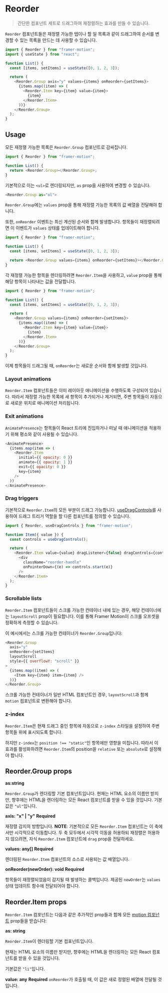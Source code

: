 # Reorder

> 간단한 컴포넌트 세트로 드래그하여 재정렬하는 효과를 만들 수 있습니다.

`Reorder` 컴포넌트들은 재정렬 가능한 탭이나 할 일 목록과 같이 드래그하여 순서를 변경할 수 있는 목록을 만드는 데 사용할 수 있습니다.

```javascript
import { Reorder } from "framer-motion";
import { useState } from "react";

function List() {
  const [items, setItems] = useState([0, 1, 2, 3]);

  return (
    <Reorder.Group axis="y" values={items} onReorder={setItems}>
      {items.map((item) => (
        <Reorder.Item key={item} value={item}>
          {item}
        </Reorder.Item>
      ))}
    </Reorder.Group>
  );
}
```

## Usage

모든 재정렬 가능한 목록은 `Reorder.Group` 컴포넌트로 감싸집니다.

```javascript
import { Reorder } from "framer-motion";

function List() {
  return <Reorder.Group></Reorder.Group>;
}
```

기본적으로 이는 `<ul>`로 렌더링되지만, `as` prop을 사용하여 변경할 수 있습니다.

```javascript
<Reorder.Group as="ol">
```

`Reorder.Group`에는 `values` prop을 통해 재정렬 가능한 목록의 값 배열을 전달해야 합니다.

또한, `onReorder` 이벤트는 최신 계산된 순서와 함께 발생합니다. 항목들이 재정렬되려면 이 이벤트가 `values` 상태를 업데이트해야 합니다.

```javascript
import { Reorder } from "framer-motion";

function List() {
  const [items, setItems] = useState([0, 1, 2, 3]);

  return <Reorder.Group values={items} onReorder={setItems}></Reorder.Group>;
}
```

각 재정렬 가능한 항목을 렌더링하려면 `Reorder.Item`을 사용하고, `value` prop을 통해 해당 항목이 나타내는 값을 전달합니다.

```javascript
import { Reorder } from "framer-motion";

function List() {
  const [items, setItems] = useState([0, 1, 2, 3]);

  return (
    <Reorder.Group values={items} onReorder={setItems}>
      {items.map((item) => (
        <Reorder.Item key={item} value={item}>
          {item}
        </Reorder.Item>
      ))}
    </Reorder.Group>
  );
}
```

이제 항목들이 드래그될 때, `onReorder`는 새로운 순서와 함께 발생할 것입니다.

### Layout animations

`Reorder.Item` 컴포넌트들은 이미 레이아웃 애니메이션을 수행하도록 구성되어 있습니다. 따라서 재정렬 가능한 목록에 새 항목이 추가되거나 제거되면, 주변 항목들이 자동으로 새로운 위치로 애니메이션 처리됩니다.

### Exit animations

`AnimatePresence`는 항목들이 React 트리에 진입하거나 떠날 때 애니메이션을 적용하기 위해 평소와 같이 사용될 수 있습니다.

```javascript
<AnimatePresence>
  {items.map(item => (
    <Reorder.Item
      initial={{ opacity: 0 }}
      animate={{ opacity: 1 }}
      exit={{ opacity: 0 }}
      key={item}
    />
  ))
</AnimatePresence>
```

### Drag triggers

기본적으로 `Reorder.Item`의 모든 부분이 드래그 가능합니다. [useDragControls](https://www.framer.com/motion/utilities/#usedragcontrols)를 사용하여 드래그 트리거 역할을 할 다른 컴포넌트를 정의할 수 있습니다.

```javascript
import { Reorder, useDragControls } from "framer-motion";

function Item({ value }) {
  const controls = useDragControls();

  return (
    <Reorder.Item value={value} dragListener={false} dragControls={controls}>
      <div
        className="reorder-handle"
        onPointerDown={(e) => controls.start(e)}
      />
    </Reorder.Item>
  );
}
```

### Scrollable lists

`Reorder.Item` 컴포넌트들이 스크롤 가능한 컨테이너 내에 있는 경우, 해당 컨테이너에는 `layoutScroll` prop이 필요합니다. 이를 통해 Framer Motion이 스크롤 오프셋을 정확하게 측정할 수 있습니다.

이 예시에서는 스크롤 가능한 컨테이너가 `Reorder.Group`입니다:

```javascript
<Reorder.Group
  axis="y"
  onReorder={setItems}
  layoutScroll
  style={{ overflowY: "scroll" }}
>
  {items.map((item) => (
    <Item key={item} item={item} />
  ))}
</Reorder.Group>
```

스크롤 가능한 컨테이너가 일반 HTML 컴포넌트인 경우, `layoutScroll`과 함께 `motion` 컴포넌트로 변환해야 합니다.

### z-index

`Reorder.Item`은 현재 드래그 중인 항목에 자동으로 `z-index` 스타일을 설정하여 주변 항목들 위에 표시되도록 합니다.

하지만 `z-index`는 `position !== "static"`인 항목에만 영향을 미칩니다. 따라서 이 효과를 활성화하려면 `Reorder.Item`의 position을 `relative` 또는 `absolute`로 설정해야 합니다.

## Reorder.Group props

**as:string**

`Reorder.Group`가 렌더링할 기본 컴포넌트입니다.
현재는 HTML 요소의 이름만 받지만, 향후에는 HTML을 렌더링하는 모든 React 컴포넌트를 받을 수 있을 것입니다.
기본값은 `"ul"`입니다.

**axis: "x" | "y"**
**Required**

재정렬 감지의 방향입니다.
**NOTE**: 기본적으로 모든 `Reorder.Item` 컴포넌트는 이 축에서만 시각적으로 이동합니다. 두 축 모두에서 시각적 이동을 허용하되 재정렬은 허용하지 않으려면, 자식 `Reorder.Item` 컴포넌트에 `drag` prop을 전달하세요.

**values: any[]**
**Required**

렌더링된 `Reorder.Item` 컴포넌트의 소스로 사용되는 값 배열입니다.

**onReorder(newOrder): void**
**Required**

항목들이 재정렬되었음이 감지될 때 발생하는 콜백입니다. 제공된 `newOrder`는 `values` 상태 업데이트 함수에 전달되어야 합니다.

## Reorder.Item props

`Reorder.Item` 컴포넌트는 다음과 같은 추가적인 prop들과 함께 모든 [motion 컴포넌트](https://www.framer.com/motion/component/#props) prop들을 받습니다:

**as: string**

`Reorder.Item`이 렌더링할 기본 컴포넌트입니다.

현재는 HTML 요소의 이름만 받지만, 향후에는 HTML을 렌더링하는 모든 React 컴포넌트를 받을 수 있을 것입니다.

기본값은 `"li"`입니다.

**value: any**
**Required**
`onReorder`가 호출될 때, 이 값은 새로 정렬된 배열에 전달될 것입니다.
